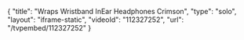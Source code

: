 {
    "title": "Wraps Wristband InEar Headphones  Crimson",
    "type": "solo",
    "layout": "iframe-static",
    "videoId": "112327252",
    "url": "\/tvpembed\/112327252"
}